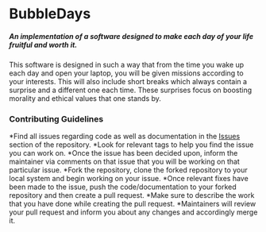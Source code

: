 # BubbleDays
##### An implementation of a software designed to make each day of your life fruitful and worth it.
This software is designed in such a way that from the time you wake up each day and open your laptop, you will be given missions according to your interests. This will also include short breaks which always contain a surprise and a different one each time. These surprises focus on boosting morality and ethical values that one stands by. 

### Contributing Guidelines
*Find all issues regarding code as well as documentation in the [Issues](github.com/LChaos72/BubbleDays/Issues) section of the repository.
*Look for relevant tags to help you find the issue you can work on.
*Once the issue has been decided upon, inform the maintainer via comments on that issue that you will be working on that particular issue.
*Fork the repository, clone the forked repository to your local system and begin working on your issue.
*Once relevant fixes have been made to the issue, push the code/documentation to your forked repository and then create a pull request.
*Make sure to describe the work that you have done while creating the pull request.
*Maintainers will review your pull request and inform you about any changes and accordingly merge it.
